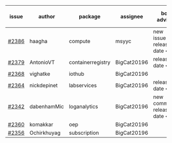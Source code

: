 | issue | author | package | assignee | bot advice | created date of issue | target release date | date from target |
| ------ | ------ | ------ | ------ | ------ | ------ | ------ | :-----: |
| [#2386](https://github.com/Azure/sdk-release-request/issues/2386) | haagha | compute | msyyc | new issue ! <br> release date < 2 ! <br> | 01-14 | 01-19 | 1 |
| [#2379](https://github.com/Azure/sdk-release-request/issues/2379) | AntonioVT | containerregistry | BigCat20196 |   release date < 2 ! <br> | 01-13 | 01-19 | 1 |
| [#2368](https://github.com/Azure/sdk-release-request/issues/2368) | vighatke | iothub | BigCat20196 |   | 01-10 | 01-24 |   |
| [#2364](https://github.com/Azure/sdk-release-request/issues/2364) | nickdepinet | labservices | BigCat20196 |   release date < 2 ! <br> | 01-07 | 01-18 | 0 |
| [#2342](https://github.com/Azure/sdk-release-request/issues/2342) | dabenhamMic | loganalytics | BigCat20196 | new comment.  <br> release date < 2 ! <br> | 01-05 | 01-19 | 1 |
| [#2360](https://github.com/Azure/sdk-release-request/issues/2360) | komakkar | oep | BigCat20196 |   | 01-07 | 01-24 |   |
| [#2356](https://github.com/Azure/sdk-release-request/issues/2356) | Ochirkhuyag | subscription | BigCat20196 |   | 01-07 | 01-14 |   |
